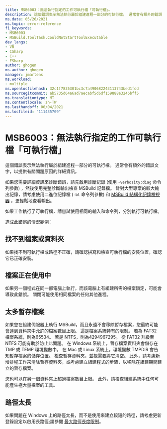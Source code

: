 ```yaml
---
title: MSB6003：無法執行指定的工作可執行檔「可執行檔」。
description: 這個錯誤表示無法執行屬於組建進程一部分的可執行檔。 通常會有額外的錯誤文字，以提供有關問題原因的詳細資訊。
ms.date: 05/26/2021
ms.topic: error-reference
f1_keywords:
- MSB6003
- MSBuild.ToolTask.CouldNotStartToolExecutable
dev_langs:
- VB
- CSharp
- C++
- FSharp
author: ghogen
ms.author: ghogen
manager: jmartens
ms.workload:
- multiple
ms.openlocfilehash: 32c1f7835301bc3c7a490682243113743bed1fdd
ms.sourcegitcommit: ab5735d64a6ad7aecabf5d6df159888e3246bff5
ms.translationtype: MT
ms.contentlocale: zh-TW
ms.lasthandoff: 06/04/2021
ms.locfileid: "111435709"
---
```

# <a name="msb6003-the-specified-task-executable-executable-could-not-be-run"></a>MSB6003：無法執行指定的工作可執行檔「可執行檔」

這個錯誤表示無法執行屬於組建進程一部分的可執行檔。 通常會有額外的錯誤文字，以提供有關問題原因的詳細資訊。

如果您需要詳細資訊來診斷錯誤，請先啟用診斷記錄 (使用 `-verbosity:diag` 命令列參數) ，然後使用完整診斷輸出檢查 MSBuild 記錄檔。 針對大型專案的較大輸出記錄，請考慮使用二進位記錄檔 (`-bl` 命令列參數) 和 [MSBuild 結構化記錄檢視器](https://msbuildlog.com/) ，更輕鬆地查看輸出。

如果工作執行了可執行檔，請嘗試使用相同的輸入和命令列，分別執行可執行檔。

造成此錯誤的情況範例：

## <a name="file-or-folder-not-found"></a>找不到檔案或資料夾

如果找不到可執行檔或路徑不正確，請確認拼寫和檢查可執行檔的安裝位置，確認它已正確安裝。

## <a name="file-is-in-use"></a>檔案正在使用中

如果另一個程式在同一部電腦上執行，而該電腦上有組建所需的檔案鎖定，可能會導致此錯誤。 關閉可能使用相同檔案的任何其他進程。

## <a name="too-many-temporary-files"></a>太多暫存檔案

如果您在組建伺服器上執行 MSBuild，而且永遠不會移除暫存檔案，您最終可能會達到資料夾中允許的檔案數目上限。 這是檔案系統特有的限制。 若為 FAT32 檔案系統，則為65534。 若是 NTFS，則為4294967295。 從 FAT32 升級至 NTFS 可能有助於防止此問題。 在 Windows 系統上，暫存檔案資料夾會儲存在 TMP 或 TEMP 環境變數中。 在 Mac 或 Linux 系統上，環境變數 TMPDIR 會告知暫存檔案的儲存位置。 檢查暫存資料夾，並視需要將它清空。 此外，請考慮新增排程工作來清除暫存資料夾，或考慮建立組建程式的步驟，以移除在組建期間建立的暫存檔案。

您也可以在另一個資料夾上超過檔案數目上限。 此外，請檢查組建系統中任何可能產生極大量檔案的工具。

## <a name="path-too-long"></a>路徑太長

如果問題在 Windows 上的路徑太長，而不是使用來建立較短的路徑，請考慮更新登錄設定以啟用長路徑;請參閱 [最大路徑長度限制](/windows/win32/fileio/maximum-file-path-limitation?tabs=cmd)。
